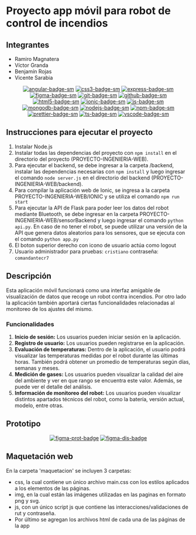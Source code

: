 # Proyecto app móvil para robot de control de incendios

## Integrantes
* Ramiro Magnatera
* Víctor Granda
* Benjamín Rojas
* Vicente Sarabia

<div align="center">

[![angular-badge-sm]][angular-web] [![css3-badge-sm]][css3-web] [![express-badge-sm]][express-web] [![figma-badge-sm]][figma-web] [![git-badge-sm]][git-web] [![github-badge-sm]][github-web] [![html5-badge-sm]][html5-web] [![ionic-badge-sm]][ionic-web] [![js-badge-sm]][js-web] [![mongodb-badge-sm]][mongodb-web] [![nodejs-badge-sm]][nodejs-web] [![npm-badge-sm]][npm-web] [![prettier-badge-sm]][prettier-web] [![ts-badge-sm]][ts-web] [![vscode-badge-sm]][vscode-web]


</div>

## Instrucciones para ejecutar el proyecto

1. Instalar Node.js
2. Instalar todas las dependencias del proyecto con `npm install` en el directorio del proyecto (PROYECTO-INGENIERIA-WEB).
3. Para ejecutar el backend, se debe ingresar a la carpeta /backend, instalar las dependencias necesarias con `npm install` y luego ingresar el comando `node server.js` en el directorio del backend (PROYECTO-INGENIERIA-WEB/backend).
4. Para compilar la aplicación web de Ionic, se ingresa a la carpeta PROYECTO-INGENIERIA-WEB/IONIC y se utiliza el comando `npm run start`
5. Para ejecutar la API de Flask para poder leer los datos del robot mediante Bluetooth, se debe ingresar en la carpeta PROYECTO-INGENIERIA-WEB/sensorBackend y luego ingresar el comando `python api.py`. En caso de no tener el robot, se puede utilizar una versión de la API que genera datos aleatorios para los sensores, que se ejecuta con el comando `python app.py`
6. El boton superior derecho con icono de usuario actúa como logout
7. Usuario administrador para pruebas: `cristiano` contraseña: `comandantecr7`

## Descripción

Esta aplicación móvil funcionará como una interfaz amigable de visualización de datos que recoge un robot contra incendios. Por otro lado la aplicación también aportará ciertas funcionalidades relacionadas al monitoreo de los ajustes del mismo.  

### Funcionalidades

1. **Inicio de sesión:** Los usuarios pueden iniciar sesión en la aplicación.
2. **Registro de usuario:** Los usuarios pueden registrarse en la aplicación.
3. **Evaluación de temperaturas:** Dentro de la aplicación, el usuario podrá visualizar las temperaturas medidas por el robot durante las últimas horas.
   También podrá obtener un promedio de temperaturas según días, semanas y meses.
5. **Medición de gases:** Los usuarios pueden visualizar la calidad del aire del ambiente y ver en que rango se encuentra este valor. Además, se puede ver el detalle del análisis. 
6. **Información de monitoreo del robot:** Los usuarios pueden visualizar distintos apartados técnicos del robot, como la batería, versión actual, modelo, entre otras.

## Prototipo

<div align="center">

[![figma-prot-badge]][figma-prot-url] [![figma-dis-badge]][figma-dis-url]

</div>

## Maquetación web
En la carpeta 'maquetacion' se incluyen 3 carpetas:
* css, la cual contiene un único archivo main.css con los estilos aplicados a los elementos de las páginas.
* img, en la cual están las imágenes utilizadas en las paginas en formato png y svg.
* js, con un único script js que contiene las interacciones/validaciones de rut y contraseña.
* Por último se agregan los archivos html de cada una de las páginas de la app

[js-badge-sm]: https://img.shields.io/badge/JavaScript-F7DF1E?logo=javascript&logoColor=000&style=flat
[js-web]: https://developer.mozilla.org/es/docs/Web/JavaScript
[ts-badge-sm]: https://img.shields.io/badge/TypeScript-3178C6?logo=typescript&logoColor=fff&style=flat
[ts-web]: https://www.typescriptlang.org/
[html5-badge-sm]: https://img.shields.io/badge/HTML5-E34F26?logo=html5&logoColor=fff&style=flat
[html5-web]: https://developer.mozilla.org/es/docs/Web/HTML
[css3-badge-sm]: https://img.shields.io/badge/CSS3-1572B6?logo=css3&logoColor=fff&style=flat
[css3-web]: https://developer.mozilla.org/es/docs/Web/CSS
[tailwind-badge-sm]: https://img.shields.io/badge/Tailwind_CSS-38B2AC?logo=tailwind-css&logoColor=fff&style=flat
[tailwind-web]: https://tailwindcss.com/
[react-badge-sm]: https://img.shields.io/badge/React-61DAFB?logo=react&logoColor=fff&style=flat
[react-web]: https://reactjs.org/
[angular-badge-sm]: https://img.shields.io/badge/Angular-DD0031?logo=angular&logoColor=fff&style=flat
[angular-web]: https://angular.io/
[nodejs-badge-sm]: https://img.shields.io/badge/Node.js-339933?logo=node.js&logoColor=fff&style=flat
[nodejs-web]: https://nodejs.org/
[express-badge-sm]: https://img.shields.io/badge/Express.js-000000?logo=express&logoColor=fff&style=flat
[express-web]: https://expressjs.com/
[mongodb-badge-sm]: https://img.shields.io/badge/MongoDB-47A248?logo=mongodb&logoColor=fff&style=flat
[mongodb-web]: https://www.mongodb.com/
[postgresql-badge-sm]: https://img.shields.io/badge/PostgreSQL-336791?logo=postgresql&logoColor=fff&style=flat
[postgresql-web]: https://www.postgresql.org/
[mysql-badge-sm]: https://img.shields.io/badge/MySQL-4479A1?logo=mysql&logoColor=fff&style=flat
[mysql-web]: https://www.mysql.com/
[git-badge-sm]: https://img.shields.io/badge/Git-F05032?logo=git&logoColor=fff&style=flat
[git-web]: https://git-scm.com/
[github-badge-sm]: https://img.shields.io/badge/GitHub-181717?logo=github&logoColor=fff&style=flat
[github-web]: https://github.com
[npm-badge-sm]: https://img.shields.io/badge/npm-CB3837?logo=npm&logoColor=fff&style=flat
[npm-web]: https://www.npmjs.com/
[yarn-badge-sm]: https://img.shields.io/badge/Yarn-2C8EBB?logo=yarn&logoColor=fff&style=flat
[yarn-web]: https://yarnpkg.com/
[prettier-badge-sm]: https://img.shields.io/badge/Prettier-F7B93E?logo=prettier&logoColor=fff&style=flat
[prettier-web]: https://prettier.io/
[eslint-badge-sm]: https://img.shields.io/badge/ESLint-4B32C3?logo=eslint&logoColor=fff&style=flat
[eslint-web]: https://eslint.org/
[vscode-badge-sm]: https://img.shields.io/badge/Visual_Studio_Code-007ACC?logo=visual-studio-code&logoColor=fff&style=flat
[vscode-web]: https://code.visualstudio.com/
[ionic-badge-sm]: https://img.shields.io/badge/Ionic-3880FF?logo=ionic&logoColor=fff&style=flat
[ionic-web]: https://ionicframework.com/
[figma-badge-sm]: https://img.shields.io/badge/Figma-F24E1E?logo=figma&logoColor=fff&style=flat
[figma-web]: https://www.figma.com/
[ios-development-badge-sm]: https://img.shields.io/badge/iOS_Development-000000?logo=ios&logoColor=fff&style=flat
[ios-development-web]: https://developer.apple.com/ios/
[android-development-badge-sm]: https://img.shields.io/badge/Android_Development-3DDC84?logo=android&logoColor=fff&style=flat
[android-development-web]: https://developer.android.com/

[figma-prot-badge]: https://img.shields.io/badge/Ver%20prototipo%20en%20Figma-F24E1E?logo=figma&logoColor=fff&style=flat
[figma-prot-url]: https://www.figma.com/proto/JN3aRnQ74SNULshUk7bxof/Prototipo-app-m%C3%B3vil?type=design&node-id=22-861&t=BR6e5hE3HvCraGvc-1&scaling=scale-down&page-id=0%3A1&starting-point-node-id=22%3A861&mode=design
[figma-dis-badge]: https://img.shields.io/badge/Ver%20diseño%20UI%20en%20Figma-F24E1E?logo=figma&logoColor=fff&style=flat
[figma-dis-url]: https://www.figma.com/file/JN3aRnQ74SNULshUk7bxof/Prototipo-app-m%C3%B3vil?type=design&node-id=0%3A1&mode=design&t=usZsN6ZGvi7Php5k-1
